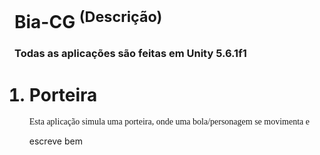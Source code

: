 # Bia-CG <sup>(Descrição)</sup>
<style>
p {
    font-family: "Times New Roman", Georgia, Serif;
}
</style>
<h3>Todas as aplicações são feitas em Unity 5.6.1f1</h3>
<ol>
	<h1>
		<li>
			Porteira</h1>
			<p>
				Esta aplicação simula uma porteira, onde uma bola/personagem se movimenta e 
			</p>	escreve bem
		</li>
	
</ol>